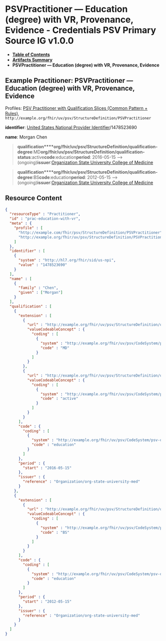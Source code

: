 # PSVPractitioner — Education (degree) with VR, Provenance, Evidence - Credentials PSV Primary Source IG v1.0.0

* [**Table of Contents**](toc.md)
* [**Artifacts Summary**](artifacts.md)
* **PSVPractitioner — Education (degree) with VR, Provenance, Evidence**

## Example Practitioner: PSVPractitioner — Education (degree) with VR, Provenance, Evidence

Profiles: [PSV Practitioner with Qualification Slices (Common Pattern + Rules)](StructureDefinition-PSVPractitioner.md), `http://example.org/fhir/uv/psv/StructureDefinition/PSVPractitioner`

**identifier**: [United States National Provider Identifier](http://terminology.hl7.org/6.5.0/NamingSystem-npi.html)/1478523690

**name**: Morgan Chen 

> **qualification****org/fhir/uv/psv/StructureDefinition/qualification-degree**:MD**org/fhir/uv/psv/StructureDefinition/qualification-status**:active**code**:education**period**: 2016-05-15 --> (ongoing)**issuer**:[Organization State University College of Medicine](Organization-org-state-university-med.md)

> **qualification****org/fhir/uv/psv/StructureDefinition/qualification-degree**:BS**code**:education**period**: 2012-05-15 --> (ongoing)**issuer**:[Organization State University College of Medicine](Organization-org-state-university-med.md)



## Resource Content

```json
{
  "resourceType" : "Practitioner",
  "id" : "prac-education-with-vr",
  "meta" : {
    "profile" : [
      "http://example.com/fhir/psv/StructureDefinition/PSVPractitioner",
      "http://example.org/fhir/uv/psv/StructureDefinition/PSVPractitioner"
    ]
  },
  "identifier" : [
    {
      "system" : "http://hl7.org/fhir/sid/us-npi",
      "value" : "1478523690"
    }
  ],
  "name" : [
    {
      "family" : "Chen",
      "given" : ["Morgan"]
    }
  ],
  "qualification" : [
    {
      "extension" : [
        {
          "url" : "http://example.org/fhir/uv/psv/StructureDefinition/qualification-degree",
          "valueCodeableConcept" : {
            "coding" : [
              {
                "system" : "http://example.org/fhir/uv/psv/CodeSystem/psv-degree-cs",
                "code" : "MD"
              }
            ]
          }
        },
        {
          "url" : "http://example.org/fhir/uv/psv/StructureDefinition/qualification-status",
          "valueCodeableConcept" : {
            "coding" : [
              {
                "system" : "http://example.org/fhir/uv/psv/CodeSystem/psv-qualification-status-cs",
                "code" : "active"
              }
            ]
          }
        }
      ],
      "code" : {
        "coding" : [
          {
            "system" : "http://example.org/fhir/uv/psv/CodeSystem/psv-qualification-type-cs",
            "code" : "education"
          }
        ]
      },
      "period" : {
        "start" : "2016-05-15"
      },
      "issuer" : {
        "reference" : "Organization/org-state-university-med"
      }
    },
    {
      "extension" : [
        {
          "url" : "http://example.org/fhir/uv/psv/StructureDefinition/qualification-degree",
          "valueCodeableConcept" : {
            "coding" : [
              {
                "system" : "http://example.org/fhir/uv/psv/CodeSystem/psv-degree-cs",
                "code" : "BS"
              }
            ]
          }
        }
      ],
      "code" : {
        "coding" : [
          {
            "system" : "http://example.org/fhir/uv/psv/CodeSystem/psv-qualification-type-cs",
            "code" : "education"
          }
        ]
      },
      "period" : {
        "start" : "2012-05-15"
      },
      "issuer" : {
        "reference" : "Organization/org-state-university-med"
      }
    }
  ]
}

```
